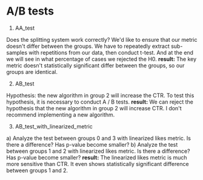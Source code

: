 # A/B tests
1. AA_test

Does the splitting system work correctly? 
We'd like to ensure that our metric doesn't differ between the groups. We have to repeatedly extract sub-samples with repetitions from our data, then conduct t-test. And at the end we will see in what percentage of cases we rejected the H0.
**result:**
The key metric doesn't statistically significant differ between the groups, so our groups are identical.

2. AB_test

Hypothesis: the new algorithm in group 2 will increase the CTR. To test this hypothesis, it is necessary to conduct A / B tests.
**result:**
We can reject the hypothesis that the new algorithm in group 2 will increase CTR. I don't recommend implementing a new algorithm.
  
3. AB_test_with_linearized_metric

a) Analyze the test between groups 0 and 3 with linearized likes metric. Is there a difference? Has p-value become smaller?
b) Analyze the test between groups 1 and 2 with linearized likes metric. Is there a difference? Has p-value become smaller?
**result:**
The linearized likes metric is much more sensitive than CTR. It even shows statistically significant difference between groups 1 and 2.